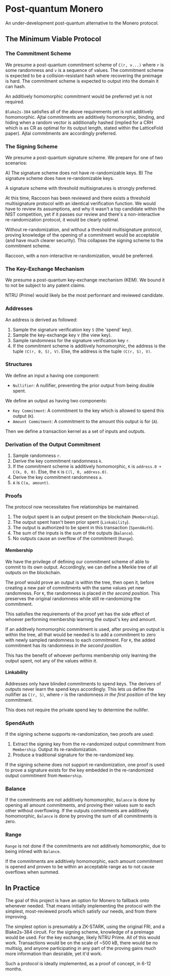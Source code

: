 # Post-quantum Monero

An under-development post-quantum alternative to the Monero protocol.

## The Minimum Viable Protocol

### The Commitment Scheme

We presume a post-quantum commitment scheme of `C(r, v...)` where `r` is some
randomness and `v` is a sequence of values. The commitment scheme is
expected to be a collision-resistant hash where recovering the preimage is hard.
The commitment scheme is expected to output into the domain it can hash.

An additively homomorphic commitment would be preferred yet is not required.

`Blake2s-384` satisfies all of the above requirements yet is not additively
homomorphic. Ajtai commitments are additively homomorphic, binding, and hiding
when a random vector is additionally hashed (implied for a CRH which is as CR as
optimal for its output length, stated within the LatticeFold paper). Ajtai
commitments are accordingly preferred.

### The Signing Scheme

We presume a post-quantum signature scheme. We prepare for one of two scenarios:

A) The signature scheme does not have re-randomizable keys.
B) The signature scheme does have re-randomizable keys.

A signature scheme with threshold multisignatures is strongly preferred.

At this time, Raccoon has been reviewed and there exists a threshold
multisignature protocol with an identical verification function. We would have
to review its assumptions, and why it wasn't a top candidate within the NIST
competition, yet if it passes our review and there's a non-interactive
re-randomization protocol, it would be clearly optimal.

Without re-randomization, and without a threshold multisignature protocol,
proving knowledge of the opening of a commitment would be acceptable (and have
much clearer security). This collapses the signing scheme to the commitment
scheme.

Raccoon, with a non-interactive re-randomization, would be preferred.

### The Key-Exchange Mechanism

We presume a post-quantum key-exchange mechanism (KEM). We bound it to not be
subject to any patent claims.

NTRU (Prime) would likely be the most performant and reviewed candidate.

### Addresses

An address is derived as followed:

1) Sample the signature verification key `S` (the 'spend' key).
2) Sample the key-exchange key `V` (the view key).
3) Sample randomness for the signature verification key `r`.
4) If the commitment scheme is additively homomorphic, the address is the tuple
   `(C(r, 0, S), V)`. Else, the address is the tuple `(C(r, S), V)`.

### Structures

We define an input a having one component:

- `Nullifier`: A nullifier, preventing the prior output from being double spent.

We define an output as having two components:

- `Key Commitment`: A commitment to the key which is allowed to spend this
  output (`K`).
- `Amount Commitment`: A commitment to the amount this output is for (`A`).

Then we define a transaction kernel as a set of inputs and outputs.

### Derivation of the Output Commitment

1) Sample randomness `r`.
2) Derive the key commitment randomness `k`.
3) If the commitment scheme is additively homomorphic, `K` is
   `address.0 + C(k, 0, 0)`. Else, the `K` is `C(l, 0, address.0)`.
4) Derive the key commitment randomness `a`.
5) `A` is `C(a, amount)`.

### Proofs

The protocol now necessitates five relationships be maintained.

1) The output spent is an output present on the blockchain (`Membership`).
2) The output spent hasn't been prior spent (`Linkability`).
3) The output is authorized to be spent in this transaction (`SpendAuth`).
4) The sum of the inputs is the sum of the outputs (`Balance`).
5) No outputs cause an overflow of the commitment (`Range`).

#### Membership

We have the privilege of defining our commitment scheme of able to commit to its
own output. Accordingly, we can define a Merkle tree of all outputs on the
blockchain.

The proof would prove an output is within the tree, then open it, before
creating a new pair of commitments with the same values yet new randomness. For
`K`, the randomness is placed _in the second position_. This preserves the
original randomness while still re-randomizing the commitment.

This satisfies the requirements of the proof yet has the side effect of whoever
performing membership learning the output's key and amount.

If an additvely homomorphic commitment is used, after proving an output is
within the tree, all that would be needed is to add a commitment to zero with
newly sampled randomness to each commitment. For `K`, the added commitment has
its randomness _in the second position_.

This has the benefit of whoever performs membership only learning the output
spent, not any of the values within it.

#### Linkability

Addresses only have blinded commitments to spend keys. The derivers of outputs
never learn the spend keys accordingly. This lets us define the nullifier as
`C(r, S)`, where `r` is the randomness _in the first position_ of the key
commitment.

This does not require the private spend key to determine the nullifer.

### SpendAuth

If the signing scheme supports re-randomization, two proofs are used:

1) Extract the signing key from the re-randomized output commitment from
`Membership`. Output its re-randomization.
2) Produce a traditional signature for the re-randomized key.

If the signing scheme does not support re-randomization, one proof is used to
prove a signature exists for the key embedded in the re-randomized output
commitment from `Membership`.

### Balance

If the commitments are not additively homomorphic, `Balance` is done by opening
all amount commitments, and proving their values sum to each other without
overflowing. If the outputs commitments are additively homomorphic, `Balance` is
done by proving the sum of all commitments is zero.

### Range

`Range` is not done if the commitments are not additvely homomorphic, due to
being inlined with `Balance`.

If the commitments are additively homomorphic, each amount commitment is opened
and proven to be within an acceptable range as to not cause overflows when
summed.

## In Practice

The goal of this project is have an option for Monero to fallback onto whenever
needed. That means initially implementing the protocol with the simplest,
most-reviewed proofs which satisfy our needs, and from there improving.

The simplest option is presumably a ZK-STARK, using the original FRI, and a
Blake2s-384 circuit. For the signing scheme, knowledge of a preimage would be
used. For the key exchange, likely NTRU Prime. All of this would work.
Transactions would be on the scale of ~500 kB, there would be no multisig, and
anyone participating in any part of the proving gains much more information than
desirable, yet it'd work.

Such a protocol is ideally implemented, as a proof of concept, in 6-12 months.
